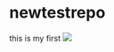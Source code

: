 # newtestrepo
this is my first 
<break>
<img src="https://t4.ftcdn.net/jpg/05/11/55/91/360_F_511559113_UTxNAE1EP40z1qZ8hIzGNrB0LwqwjruK.jpg" style="height=100px">
